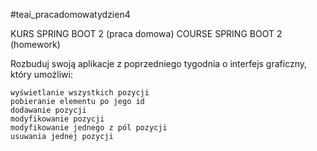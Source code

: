 #teai_pracadomowatydzien4

KURS SPRING BOOT 2 (praca domowa)
COURSE SPRING BOOT 2 (homework)


Rozbuduj swoją aplikacje z poprzedniego tygodnia o interfejs graficzny, który umożliwi:

    wyświetlanie wszystkich pozycji
    pobieranie elementu po jego id
    dodawanie pozycji
    modyfikowanie pozycji
    modyfikowanie jednego z pól pozycji
    usuwania jednej pozycji
